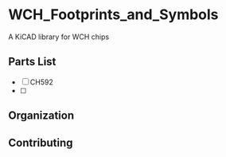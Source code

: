 # WCH_Footprints_and_Symbols
A KiCAD library for WCH chips

## Parts List

- [ ] CH592
- [ ] 


## Organization

## Contributing


